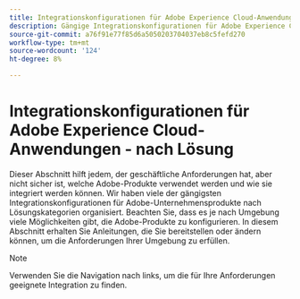 ```yaml
---
title: Integrationskonfigurationen für Adobe Experience Cloud-Anwendungen - nach Lösung
description: Gängige Integrationskonfigurationen für Adobe Experience Cloud-Anwendungen, geordnet nach Lösungen.
source-git-commit: a76f91e77f85d6a5050203704037eb8c5fefd270
workflow-type: tm+mt
source-wordcount: '124'
ht-degree: 8%

---
```



# Integrationskonfigurationen für Adobe Experience Cloud-Anwendungen - nach Lösung

Dieser Abschnitt hilft jedem, der geschäftliche Anforderungen hat, aber nicht sicher ist, welche Adobe-Produkte verwendet werden und wie sie integriert werden können.  Wir haben viele der gängigsten Integrationskonfigurationen für Adobe-Unternehmensprodukte nach Lösungskategorien organisiert.  Beachten Sie, dass es je nach Umgebung viele Möglichkeiten gibt, die Adobe-Produkte zu konfigurieren.  In diesem Abschnitt erhalten Sie Anleitungen, die Sie bereitstellen oder ändern können, um die Anforderungen Ihrer Umgebung zu erfüllen.

>[!NOTE]
>
>Verwenden Sie die Navigation nach links, um die für Ihre Anforderungen geeignete Integration zu finden.